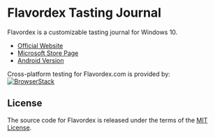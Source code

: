# Flavordex Tasting Journal

Flavordex is a customizable tasting journal for Windows 10.

   * [Official Website](http://flavordex.ultramegasoft.com/)
   * [Microsoft Store Page](https://www.microsoft.com/store/apps/9nblggh5rhrx)
   * [Android Version](https://github.com/ultramega/flavordex)

Cross-platform testing for Flavordex.com is provided by:  
[![BrowserStack](http://flavordex.com/img/browserstack-logo-2x.png)](https://www.browserstack.com)

## License

The source code for Flavordex is released under the terms of the
[MIT License](http://sguidetti.mit-license.org/).
